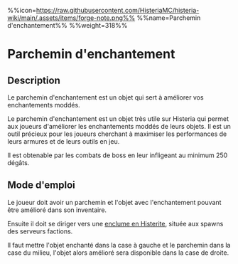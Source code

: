 %%icon=https://raw.githubusercontent.com/HisteriaMC/histeria-wiki/main/.assets/items/forge-note.png%%
%%name=Parchemin d'enchantement%%
%%weight=318%%

# Parchemin d'enchantement

## Description
Le parchemin d'enchantement est un objet qui sert à améliorer vos enchantements moddés. 

Le parchemin d'enchantement est un objet très utile sur Histeria qui permet aux joueurs d'améliorer les enchantements moddés de leurs objets. Il est un outil précieux pour les joueurs cherchant à maximiser les performances de leurs armures et de leurs outils en jeu.

Il est obtenable par les combats de boss en leur infligeant au minimum 250 dégâts.

## Mode d'emploi
Le joueur doit avoir un parchemin et l'objet avec l'enchantement pouvant être amélioré dans son inventaire.

Ensuite il doit se diriger vers une [enclume en Histerite](https://histeria.fr/wiki/6-enchantements/histerite-anvil), située aux spawns des serveurs factions.

Il faut mettre l'objet enchanté dans la case à gauche et le parchemin dans la case du milieu, l'objet alors amélioré sera disponible dans la case de droite.
